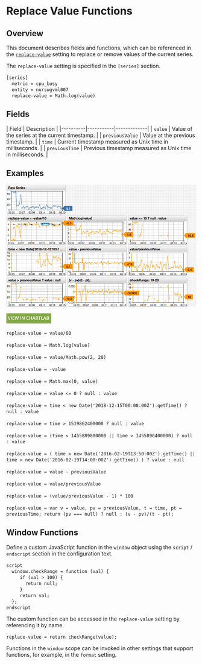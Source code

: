 # Replace Value Functions

## Overview

This document describes fields and functions, which can be referenced in the [`replace-value`](../widgets/shared/README.md#value) setting to replace or remove values of the current series.

The `replace-value` setting is specified in the `[series]` section.

```ls
[series]
  metric = cpu_busy
  entity = nurswgvml007
  replace-value = Math.log(value)
```

## Fields

| Field | Description |
|----------|-----------|-------------|
| `value` | Value of the series at the current timestamp. |
| `previousValue` | Value at the previous timestamp. |
| `time` | Current timestamp measured as Unix time in milliseconds.  |
| `previousTime` | Previous timestamp measured as Unix time in milliseconds. |

## Examples

![](./images/functions-replace.png)

[![](./images/new-button.png)](https://apps.axibase.com/chartlab/5d698223/2/)

```ls
replace-value = value/60

replace-value = Math.log(value)

replace-value = value/Math.pow(2, 20)

replace-value = -value

replace-value = Math.max(0, value)

replace-value = value <= 0 ? null : value

replace-value = time < new Date('2018-12-15T00:00:00Z').getTime() ? null : value

replace-value = time > 1519862400000 ? null : value

replace-value = (time < 1455889800000 || time > 1455890400000) ? null : value

replace-value = ( time < new Date('2016-02-19T13:50:00Z').getTime() || time > new Date('2016-02-19T14:00:00Z').getTime() ) ? value : null

replace-value = value - previousValue

replace-value = value/previousValue

replace-value = (value/previousValue - 1) * 100

replace-value = var v = value, pv = previousValue, t = time, pt = previousTime; return (pv === null) ? null : (v - pv)/(t - pt);
```

## Window Functions

Define a custom JavaScript function in the `window` object using the `script` / `endscript` section in the configuration text.

```ls
script
  window.checkRange = function (val) {
     if (val > 100) {
       return null;
     }
     return val;
  };
endscript
```

The custom function can be accessed in the `replace-value` setting by referencing it by name.

```ls
replace-value = return checkRange(value);
```

Functions in the `window` scope can be invoked in other settings that support functions, for example, in the `format` setting.